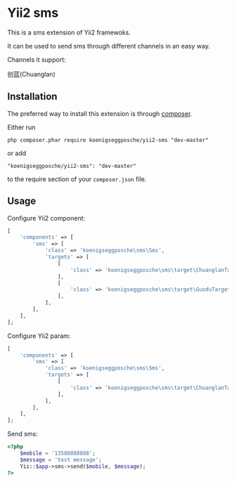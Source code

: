 Yii2 sms
============
This is a sms extension of Yii2 framewoks.

It can be used to send sms through different channels in an easy way.

Channels it support:

创蓝(Chuanglan)

Installation
------------

The preferred way to install this extension is through [composer](http://getcomposer.org/download/).

Either run

```
php composer.phar require koenigseggposche/yii2-sms "dev-master"
```

or add

```
"koenigseggposche/yii2-sms": "dev-master"
```

to the require section of your `composer.json` file.


Usage
-----

Configure Yii2 component:

```php
[
    'components' => [
        'sms' => [
            'class' => 'koenigseggposche\sms\Sms',
            'targets' => [
                [
                    'class' => 'koenigseggposche\sms\target\ChuanglanTarget',
                ],
                [
                    'class' => 'koenigseggposche\sms\target\GuoduTarget',
                ],
            ],
        ],
    ],
];
```

Configure Yii2 param:

```php
[
    'components' => [
        'sms' => [
            'class' => 'koenigseggposche\sms\Sms',
            'targets' => [
                [
                    'class' => 'koenigseggposche\sms\target\ChuanglanTarget',
                ],
            ],
        ],
    ],
];
```

Send sms:
```php
<?php
    $mobile = '13588888888';
    $message = 'test message';
    Yii::$app->sms->send($mobile, $message);
?>
```

